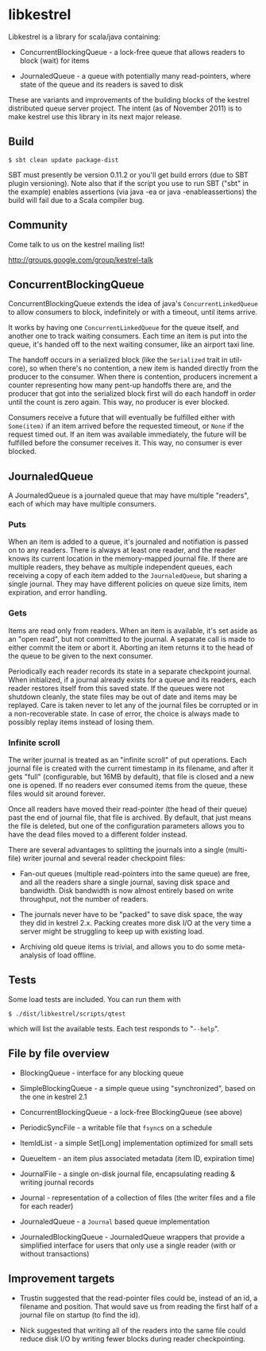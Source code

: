 
# libkestrel

Libkestrel is a library for scala/java containing:

- ConcurrentBlockingQueue - a lock-free queue that allows readers to block
  (wait) for items

- JournaledQueue - a queue with potentially many read-pointers, where state
  of the queue and its readers is saved to disk

These are variants and improvements of the building blocks of the kestrel
distributed queue server project. The intent (as of November 2011) is to make
kestrel use this library in its next major release.


## Build

    $ sbt clean update package-dist

SBT must presently be version 0.11.2 or you'll get build errors (due to SBT
plugin versioning). Note also that if the script you use to run SBT ("sbt"
in the example) enables assertions (via java -ea or java -enableassertions)
the build will fail due to a Scala compiler bug.

## Community

Come talk to us on the kestrel mailing list!

http://groups.google.com/group/kestrel-talk


## ConcurrentBlockingQueue

ConcurrentBlockingQueue extends the idea of java's `ConcurrentLinkedQueue` to
allow consumers to block, indefinitely or with a timeout, until items arrive.

It works by having one `ConcurrentLinkedQueue` for the queue itself, and
another one to track waiting consumers. Each time an item is put into the
queue, it's handed off to the next waiting consumer, like an airport taxi
line.

The handoff occurs in a serialized block (like the `Serialized` trait in
util-core), so when there's no contention, a new item is handed directly from
the producer to the consumer. When there is contention, producers increment a
counter representing how many pent-up handoffs there are, and the producer
that got into the serialized block first will do each handoff in order until
the count is zero again. This way, no producer is ever blocked.

Consumers receive a future that will eventually be fulfilled either with
`Some(item)` if an item arrived before the requested timeout, or `None` if the
request timed out. If an item was available immediately, the future will be
fulfilled before the consumer receives it. This way, no consumer is ever
blocked.


## JournaledQueue

A JournaledQueue is a journaled queue that may have multiple "readers", each of
which may have multiple consumers.

### Puts

When an item is added to a queue, it's journaled and notifiation is passed on
to any readers.  There is always at least one reader, and the reader knows its
current location in the memory-mapped journal file. If there are multiple
readers, they behave as multiple independent queues, each receiving a copy of
each item added to the `JournaledQueue`, but sharing a single journal. They may
have different policies on queue size limits, item expiration, and error
handling.

### Gets

Items are read only from readers. When an item is available, it's set aside as
an "open read", but not committed to the journal. A separate call is made to
either commit the item or abort it. Aborting an item returns it to the head of
the queue to be given to the next consumer.

Periodically each reader records its state in a separate checkpoint journal.
When initialized, if a journal already exists for a queue and its readers, each
reader restores itself from this saved state. If the queues were not shutdown
cleanly, the state files may be out of date and items may be replayed. Care is
taken never to let any of the journal files be corrupted or in a
non-recoverable state. In case of error, the choice is always made to possibly
replay items instead of losing them.

### Infinite scroll

The writer journal is treated as an "infinite scroll" of put operations. Each
journal file is created with the current timestamp in its filename, and after
it gets "full" (configurable, but 16MB by default), that file is closed and a
new one is opened. If no readers ever consumed items from the queue, these
files would sit around forever.

Once all readers have moved their read-pointer (the head of their queue) past
the end of journal file, that file is archived. By default, that just means
the file is deleted, but one of the configuration parameters allows you to
have the dead files moved to a different folder instead.

There are several advantages to splitting the journals into a single
(multi-file) writer journal and several reader checkpoint files:

- Fan-out queues (multiple read-pointers into the same queue) are free, and
  all the readers share a single journal, saving disk space and bandwidth.
  Disk bandwidth is now almost entirely based on write throughput, not the
  number of readers.

- The journals never have to be "packed" to save disk space, the way they did
  in kestrel 2.x. Packing creates more disk I/O at the very time a server
  might be struggling to keep up with existing load.

- Archiving old queue items is trivial, and allows you to do some
  meta-analysis of load offline.


## Tests

Some load tests are included. You can run them with

    $ ./dist/libkestrel/scripts/qtest

which will list the available tests. Each test responds to "`--help`".


## File by file overview

- BlockingQueue - interface for any blocking queue

- SimpleBlockingQueue - a simple queue using "synchronized", based on the one
  in kestrel 2.1

- ConcurrentBlockingQueue - a lock-free BlockingQueue (see above)

- PeriodicSyncFile - a writable file that `fsync`s on a schedule

- ItemIdList - a simple Set[Long] implementation optimized for small sets

- QueueItem - an item plus associated metadata (item ID, expiration time)

- JournalFile - a single on-disk journal file, encapsulating reading & writing
  journal records

- Journal - representation of a collection of files (the writer files and a
  file for each reader)

- JournaledQueue - a `Journal` based queue implementation

- JournaledBlockingQueue - JournaledQueue wrappers that provide a simplified
  interface for users that only use a single reader (with or without
  transactions)

## Improvement targets

- Trustin suggested that the read-pointer files could be, instead of an id, a
  filename and position. That would save us from reading the first half of a
  journal file on startup (to find the id).

- Nick suggested that writing all of the readers into the same file could
  reduce disk I/O by writing fewer blocks during reader checkpointing.
